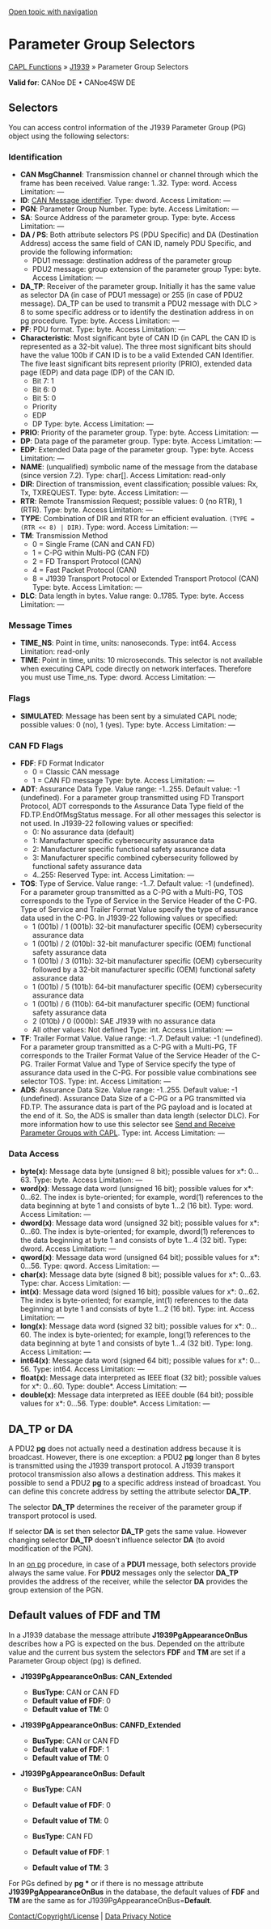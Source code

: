 [Open topic with navigation](../../../../CANoeDEFamily.htm#Topics/CAPLFunctions/J1939/CAPLfunctionJ1939GroupSelectors.md)

# Parameter Group Selectors

[CAPL Functions](../CAPLfunctions.md) » [J1939](CAPLfunctionsJ1939StartPage.md) » Parameter Group Selectors

**Valid for**: CANoe DE • CANoe4SW DE

## Selectors

You can access control information of the J1939 Parameter Group (PG) object using the following selectors:

### Identification

- **CAN MsgChannel**: Transmission channel or channel through which the frame has been received. Value range: 1..32. Type: word. Access Limitation: —
- **ID**: [CAN Message identifier](../../Shared/CAPL/General/DeclarationOfMessages.md). Type: dword. Access Limitation: —
- **PGN**: Parameter Group Number. Type: byte. Access Limitation: —
- **SA**: Source Address of the parameter group. Type: byte. Access Limitation: —
- **DA / PS**: Both attribute selectors PS (PDU Specific) and DA (Destination Address) access the same field of CAN ID, namely PDU Specific, and provide the following information:
  - PDU1 message: destination address of the parameter group
  - PDU2 message: group extension of the parameter group
  Type: byte. Access Limitation: —
- **DA_TP**: Receiver of the parameter group. Initially it has the same value as selector DA (in case of PDU1 message) or 255 (in case of PDU2 message). DA_TP can be used to transmit a PDU2 message with DLC > 8 to some specific address or to identify the destination address in on pg procedure. Type: byte. Access Limitation: —
- **PF**: PDU format. Type: byte. Access Limitation: —
- **Characteristic**: Most significant byte of CAN ID (in CAPL the CAN ID is represented as a 32-bit value). The three most significant bits should have the value 100b if CAN ID is to be a valid Extended CAN Identifier. The five least significant bits represent priority (PRIO), extended data page (EDP) and data page (DP) of the CAN ID.
  - Bit 7: 1
  - Bit 6: 0
  - Bit 5: 0
  - Priority
  - EDP
  - DP
  Type: byte. Access Limitation: —
- **PRIO**: Priority of the parameter group. Type: byte. Access Limitation: —
- **DP**: Data page of the parameter group. Type: byte. Access Limitation: —
- **EDP**: Extended Data page of the parameter group. Type: byte. Access Limitation: —
- **NAME**: (unqualified) symbolic name of the message from the database (since version 7.2). Type: char[]. Access Limitation: read-only
- **DIR**: Direction of transmission, event classification; possible values: Rx, Tx, TXREQUEST. Type: byte. Access Limitation: —
- **RTR**: Remote Transmission Request; possible values: 0 (no RTR), 1 (RTR). Type: byte. Access Limitation: —
- **TYPE**: Combination of DIR and RTR for an efficient evaluation. `(TYPE = (RTR << 8) | DIR)`. Type: word. Access Limitation: —
- **TM**: Transmission Method
  - 0 = Single Frame (CAN and CAN FD)
  - 1 = C-PG within Multi-PG (CAN FD)
  - 2 = FD Transport Protocol (CAN)
  - 4 = Fast Packet Protocol (CAN)
  - 8 = J1939 Transport Protocol or Extended Transport Protocol (CAN)
  Type: byte. Access Limitation: —
- **DLC**: Data length in bytes. Value range: 0..1785. Type: byte. Access Limitation: —

### Message Times

- **TIME_NS**: Point in time, units: nanoseconds. Type: int64. Access Limitation: read-only
- **TIME**: Point in time, units: 10 microseconds. This selector is not available when executing CAPL code directly on network interfaces. Therefore you must use Time_ns. Type: dword. Access Limitation: —

### Flags

- **SIMULATED**: Message has been sent by a simulated CAPL node; possible values: 0 (no), 1 (yes). Type: byte. Access Limitation: —

### CAN FD Flags

- **FDF**: FD Format Indicator
  - 0 = Classic CAN message
  - 1 = CAN FD message
  Type: byte. Access Limitation: —
- **ADT**: Assurance Data Type. Value range: -1..255. Default value: -1 (undefined). For a parameter group transmitted using FD Transport Protocol, ADT corresponds to the Assurance Data Type field of the FD.TP.EndOfMsgStatus message. For all other messages this selector is not used. In J1939-22 following values or specified:
  - 0: No assurance data (default)
  - 1: Manufacturer specific cybersecurity assurance data
  - 2: Manufacturer specific functional safety assurance data
  - 3: Manufacturer specific combined cybersecurity followed by functional safety assurance data
  - 4..255: Reserved
  Type: int. Access Limitation: —
- **TOS**: Type of Service. Value range: -1..7. Default value: -1 (undefined). For a parameter group transmitted as a C-PG with a Multi-PG, TOS corresponds to the Type of Service in the Service Header of the C-PG. Type of Service and Trailer Format Value specify the type of assurance data used in the C-PG. In J1939-22 following values or specified:
  - 1 (001b) / 1 (001b): 32-bit manufacturer specific (OEM) cybersecurity assurance data
  - 1 (001b) / 2 (010b): 32-bit manufacturer specific (OEM) functional safety assurance data
  - 1 (001b) / 3 (011b): 32-bit manufacturer specific (OEM) cybersecurity followed by a 32-bit manufacturer specific (OEM) functional safety assurance data
  - 1 (001b) / 5 (101b): 64-bit manufacturer specific (OEM) cybersecurity assurance data
  - 1 (001b) / 6 (110b): 64-bit manufacturer specific (OEM) functional safety assurance data
  - 2 (010b) / 0 (000b): SAE J1939 with no assurance data
  - All other values: Not defined
  Type: int. Access Limitation: —
- **TF**: Trailer Format Value. Value range: -1..7. Default value: -1 (undefined). For a parameter group transmitted as a C-PG with a Multi-PG, TF corresponds to the Trailer Format Value of the Service Header of the C-PG. Trailer Format Value and Type of Service specify the type of assurance data used in the C-PG. For possible value combinations see selector TOS. Type: int. Access Limitation: —
- **ADS**: Assurance Data Size. Value range: -1..255. Default value: -1 (undefined). Assurance Data Size of a C-PG or a PG transmitted via FD.TP. The assurance data is part of the PG payload and is located at the end of it. So, the ADS is smaller than data length (selector DLC). For more information how to use this selector see [Send and Receive Parameter Groups with CAPL](../../CANoeCANalyzer/J1939/J1939CANfd/1939CANfdPGcaplSendRec.md). Type: int. Access Limitation: —

### Data Access

- **byte(x)**: Message data byte (unsigned 8 bit); possible values for x*: 0…63. Type: byte. Access Limitation: —
- **word(x)**: Message data word (unsigned 16 bit); possible values for x*: 0…62. The index is byte-oriented; for example, word(1) references to the data beginning at byte 1 and consists of byte 1…2 (16 bit). Type: word. Access Limitation: —
- **dword(x)**: Message data word (unsigned 32 bit); possible values for x*: 0…60. The index is byte-oriented; for example, dword(1) references to the data beginning at byte 1 and consists of byte 1…4 (32 bit). Type: dword. Access Limitation: —
- **qword(x)**: Message data word (unsigned 64 bit); possible values for x*: 0…56. Type: qword. Access Limitation: —
- **char(x)**: Message data byte (signed 8 bit); possible values for x*: 0…63. Type: char. Access Limitation: —
- **int(x)**: Message data word (signed 16 bit); possible values for x*: 0…62. The index is byte-oriented; for example, int(1) references to the data beginning at byte 1 and consists of byte 1…2 (16 bit). Type: int. Access Limitation: —
- **long(x)**: Message data word (signed 32 bit); possible values for x*: 0…60. The index is byte-oriented; for example, long(1) references to the data beginning at byte 1 and consists of byte 1…4 (32 bit). Type: long. Access Limitation: —
- **int64(x)**: Message data word (signed 64 bit); possible values for x*: 0…56. Type: int64. Access Limitation: —
- **float(x)**: Message data interpreted as IEEE float (32 bit); possible values for x*: 0…60. Type: double*. Access Limitation: —
- **double(x)**: Message data interpreted as IEEE double (64 bit); possible values for x*: 0…56. Type: double*. Access Limitation: —

## DA_TP or DA

A PDU2 **pg** does not actually need a destination address because it is broadcast. However, there is one exception: a PDU2 **pg** longer than 8 bytes is transmitted using the J1939 transport protocol. A J1939 transport protocol transmission also allows a destination address. This makes it possible to send a PDU2 **pg** to a specific address instead of broadcast. You can define this concrete address by setting the attribute selector **DA_TP**.

The selector **DA_TP** determines the receiver of the parameter group if transport protocol is used.

If selector **DA** is set then selector **DA_TP** gets the same value. However changing selector **DA_TP** doesn't influence selector **DA** (to avoid modification of the PGN).

In an [on pg](EventProcedures/CAPLfunctionJ1939OnPG.md) procedure, in case of a **PDU1** message, both selectors provide always the same value. For **PDU2** messages only the selector **DA_TP** provides the address of the receiver, while the selector **DA** provides the group extension of the PGN.

## Default values of FDF and TM

In a J1939 database the message attribute **J1939PgAppearanceOnBus** describes how a PG is expected on the bus. Depended on the attribute value and the current bus system the selectors **FDF** and **TM** are set if a Parameter Group object (pg) is defined.

- **J1939PgAppearanceOnBus: CAN_Extended**
  - **BusType**: CAN or CAN FD
  - **Default value of FDF**: 0
  - **Default value of TM**: 0

- **J1939PgAppearanceOnBus: CANFD_Extended**
  - **BusType**: CAN or CAN FD
  - **Default value of FDF**: 1
  - **Default value of TM**: 0

- **J1939PgAppearanceOnBus: Default**
  - **BusType**: CAN
  - **Default value of FDF**: 0
  - **Default value of TM**: 0

  - **BusType**: CAN FD
  - **Default value of FDF**: 1
  - **Default value of TM**: 3

For PGs defined by **pg \*** or if there is no message attribute **J1939PgAppearanceOnBus** in the database, the default values of **FDF** and **TM** are the same as for J1939PgAppearanceOnBus=**Default**.

[Contact/Copyright/License](../../Shared/ContactCopyrightLicense.md) | [Data Privacy Notice](https://www.vector.com/int/en/company/get-info/privacy-policy/)
